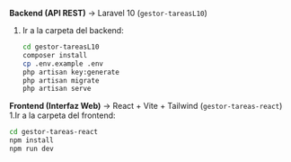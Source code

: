 **Backend (API REST)** → Laravel 10 (`gestor-tareasL10`)  
1. Ir a la carpeta del backend:
   ```bash
   cd gestor-tareasL10
   composer install
   cp .env.example .env
   php artisan key:generate
   php artisan migrate
   php artisan serve

**Frontend (Interfaz Web)** → React + Vite + Tailwind (`gestor-tareas-react`)  
1.Ir a la carpeta del frontend:
   ```bash
   cd gestor-tareas-react
   npm install
   npm run dev
